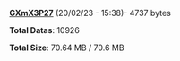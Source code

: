 [**GXmX3P27**](/data/GXmX3P27.txt) (20/02/23 - 15:38)- 4737 bytes

**Total Datas**: 10926

**Total Size**: 70.64 MB / 70.6 MB